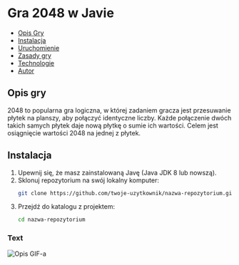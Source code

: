 # Gra 2048 w Javie
- [Opis Gry](#opis-gry)
- [Instalacja](#instalacja)
- [Uruchomienie](#uruchomienie)
- [Zasady gry](#zasady-gry)
- [Technologie](#technologie)
- [Autor](#autor)

## Opis gry
2048 to popularna gra logiczna, w której zadaniem gracza jest przesuwanie płytek na planszy, aby połączyć identyczne liczby. Każde połączenie dwóch takich samych płytek daje nową płytkę o sumie ich wartości. Celem jest osiągnięcie wartości 2048 na jednej z płytek.

## Instalacja
1. Upewnij się, że masz zainstalowaną Javę (Java JDK 8 lub nowszą).
2. Sklonuj repozytorium na swój lokalny komputer:
   ```sh
   git clone https://github.com/twoje-uzytkownik/nazwa-repozytorium.git
3. Przejdź do katalogu z projektem:
   ``` sh
   cd nazwa-repozytorium

### Text
![Opis GIF-a](https://github.com/user-attachments/assets/d1c18efa-c1da-4c46-b9a8-e6ac85e4d9af)
